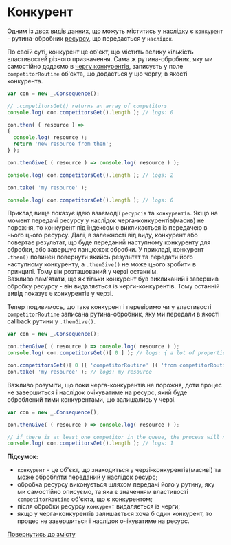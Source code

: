 # Конкурент

Одним із двох видів данних, що можуть міститись у [наслідку](./Consequence.md#наслідок) є `конкурент` - рутина-обробник
[ресурсу](./Resource.md#ресурс), що передається у `наслідок`.

По своїй суті, конкурент це об'єкт, що містить велику кількість властивостей різного призначення.
Сама ж рутина-обробник, яку ми самостійно додаємо в [чергу конкурентів](../CompetitorsQue.md#черга-конкурентів), записуєть у
поле `competitorRoutine` об'єкта, що додається у цю чергу, в якості конкурента.
```js
var con = new _.Consequence();

// .competitorsGet() returns an array of competitors
console.log( con.competitorsGet().length ); // logs: 0

con.then( ( resource ) =>
{
  console.log( resource );
  return 'new resource from then';
} );

con.thenGive( ( resource ) => console.log( resource ) );

console.log( con.competitorsGet().length ); // logs: 2

con.take( 'my resource' );

console.log( con.competitorsGet().length ); // logs: 0
```

Приклад вище показує ідею взаємодії `ресурсів` та `конкурентів`. Якщо на момент передачі ресурсу у наслідок черга-конкурентів(масив)
не порожня, то конкурент під індексом `0` викликається із передачею в нього цього ресурсу. Далі, в залежності від виду,
конкурент або повертає результат, що буде переданий наступному конкуренту для обробки, або завершує ланцюжок обробки.
У прикладі, конкурент `.then()` повинен повернути якийсь результат та передати його наступному конкуренту, а `.thenGive()`
не може цього зробити в принципі. Тому він розташований у черзі останнім.\
Важливо пам'ятати, що як тільки конкурент був викликаний і завершив обробку ресурсу - він видаляється із черги-конкурентів.
Тому останній вивід показує `0` конкурентів у черзі.

Тепер подивимось, що таке конкурент і перевіримо чи у властивості `competitorRoutine` записана рутина-обробник, яку ми передали
в якості callback рутини у `.thenGive()`.
```js
var con = new _.Consequence();

con.thenGive( ( resource ) => console.log( resource ) );
console.log( con.competitorsGet()[ 0 ] ); // logs: { a lot of properties... }

con.competitorsGet()[ 0 ][ 'competitorRoutine' ]( 'from competitorRoutine prop' ); // logs: from competitorRoutine prop
con.take( 'my resource' ); // logs: my resource
```

Важливо розуміти, що поки черга-конкурентів не порожня, доти процес не завершиться і наслідок очікуватиме на ресурс, який
буде оброблений тими конкурентами, що залишались у черзі.
```js
var con = new _.Consequence();

con.thenGive( ( resource ) => console.log( resource ) );

// if there is at least one competitor in the queue, the process will not stop, the consequence will be waiting for the resource
console.log( con.competitorsGet().length ); // logs: 1
```

**Підсумок:**
- `конкурент` - це об'єкт, що знаходиться у черзі-конкурентів(масиві) та може обробляти переданий у наслідок ресурс;
- обробка ресурсу виконується шляхом передачі його у рутину, яку ми самостійно описуємо, та яка є значенням властивості
  `competitorRoutine` об'єкта, що є конкурентом;
- після обробки ресурсу `конкурент` видаляється із черги;
- якщо у черга-конкурентів залишається хоча б один конкурент, то процес не завершиться і наслідок очікуватиме на ресурс.

[Повернутись до змісту](../README.md#концепції)
